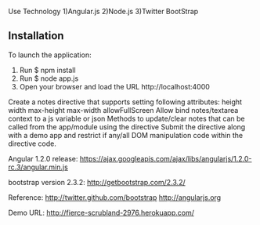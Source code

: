 Use Technology
1)Angular.js
2)Node.js
3)Twitter BootStrap


## Installation
To launch the application:
1. Run $ npm install
2. Run $ node app.js
3. Open your browser and load the URL http://localhost:4000


Create a notes directive that supports setting following attributes:
height
width
max-height
max-width
allowFullScreen
Allow bind notes/textarea context to a js variable or json
Methods to update/clear notes that can be called from the app/module using the directive
Submit the directive along with a demo app and restrict if any/all DOM manipulation code within the directive code.


Angular 1.2.0 release:
https://ajax.googleapis.com/ajax/libs/angularjs/1.2.0-rc.3/angular.min.js

bootstrap version 2.3.2:
http://getbootstrap.com/2.3.2/

Reference:
http://twitter.github.com/bootstrap
http://angularjs.org


Demo URL: http://fierce-scrubland-2976.herokuapp.com/